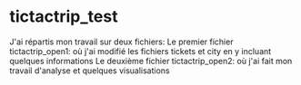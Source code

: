 # tictactrip_test
J'ai répartis mon travail sur deux fichiers:
Le premier fichier tictactrip_open1: où j'ai modifié les fichiers tickets et city en y incluant quelques informations
Le deuxième fichier tictactrip_open2: où j'ai fait mon travail d'analyse et quelques visualisations
